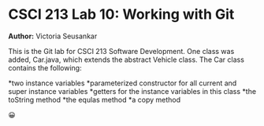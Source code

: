 # CSCI 213 Lab 10: Working with Git
 
**Author:** Victoria Seusankar
 
This is the Git lab for CSCI 213 Software Development. One class was added, Car.java,
which extends the abstract Vehicle class. The Car class contains the following:
 
*two instance variables
*parameterized constructor for all current and super instance variables
*getters for the instance variables in this class
*the toString method
*the equlas method
*a copy method
 
:grinning: 
 
 
 
 